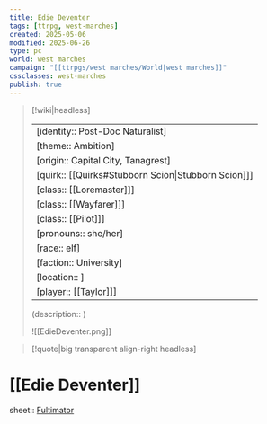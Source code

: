 ```yaml
---
title: Edie Deventer
tags: [ttrpg, west-marches]
created: 2025-05-06
modified: 2025-06-26
type: pc
world: west marches
campaign: "[[ttrpgs/west marches/World|west marches]]"
cssclasses: west-marches
publish: true
---
```


> [!wiki|headless]
>
> |               |
> | ------------- |
> | [identity:: Post-Doc Naturalist] |
> | [theme:: Ambition] |
> | [origin:: Capital City, Tanagrest] |
> | [quirk:: [[Quirks#Stubborn Scion\|Stubborn Scion]]] |
> | [class:: [[Loremaster]]] |
> | [class:: [[Wayfarer]]] |
> | [class:: [[Pilot]]] |
> | [pronouns:: she/her] |
> | [race:: elf] |
> | [faction:: University] |
> | [location:: ] |
> | [player:: [[Taylor]]] |
>
> (description:: )
>
> ![[EdieDeventer.png]]

> [!quote|big transparent align-right headless]

# [[Edie Deventer]]

sheet:: [Fultimator](https://fultimator.com/character-sheet/6O46l26KkREUOxNHcuj4)
